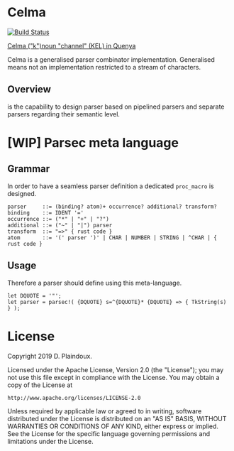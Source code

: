 # Celma 

[![Build Status](https://travis-ci.org/d-plaindoux/celma.svg?branch=master)](https://travis-ci.org/d-plaindoux/celma)

[Celma ("k")noun "channel" (KEL) in Quenya](https://www.elfdict.com/w/kelma)

Celma is a generalised parser combinator implementation. Generalised means not an implementation restricted to a stream of characters.

## Overview

is the capability to design parser based on pipelined parsers and separate parsers regarding their semantic level.

# [WIP] Parsec meta language

## Grammar
In order to have a seamless parser definition a dedicated `proc_macro` is designed.

```
parser     ::= (binding? atom)+ occurrence? additional? transform?
binding    ::= IDENT '='
occurrence ::= ("*" | "+" | "?")
additional ::= ("~" | "|") parser
transform  ::= "=>" { rust code }
atom       ::= '(' parser ')' | CHAR | NUMBER | STRING | ^CHAR | { rust code }
```

##  Usage

Therefore a parser should define using this meta-language.

```
let DQUOTE = '"';
let parser = parsec!( {DQUOTE} s=^{DQUOTE}* {DQUOTE} => { TkString(s) } );
```

# License

Copyright 2019 D. Plaindoux.

Licensed under the Apache License, Version 2.0 (the "License");
you may not use this file except in compliance with the License.
You may obtain a copy of the License at

    http://www.apache.org/licenses/LICENSE-2.0

Unless required by applicable law or agreed to in writing, software
distributed under the License is distributed on an "AS IS" BASIS,
WITHOUT WARRANTIES OR CONDITIONS OF ANY KIND, either express or implied.
See the License for the specific language governing permissions and
limitations under the License.
